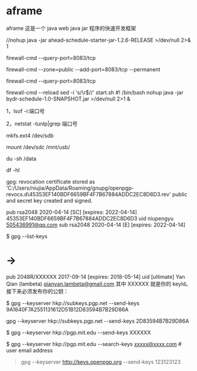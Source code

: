 # aframe
aframe
这是一个 java web  java jar 程序的快速开发框架

//nohup java -jar ahead-schedule-starter-jar-1.2.6-RELEASE >/dev/null 2>& 1

firewall-cmd --query-port=8083/tcp

firewall-cmd --zone=public --add-port=8083/tcp --permanent

firewall-cmd --query-port=8083/tcp

firewall-cmd --reload
sed -i 's/\r$//' start.sh
#! /bin/bash
nohup java -jar bydr-schedule-1.0-SNAPSHOT.jar >/dev/null 2>1 &

1，lsof -i:端口号

2，netstat -tunlp|grep 端口号

mkfs.ext4 /dev/sdb

 mount /dev/sdc /mnt/usb/

 du -sh /data
 
 df -hl
 
 gpg: revocation certificate stored as 'C:/Users/niujia/AppData/Roaming/gnupg/openpgp-revocs.d\45353EF140BDF6659BF4F7B67884ADDC2EC8D6D3.rev'
 public and secret key created and signed.
 
 pub   rsa2048 2020-04-14 [SC] [expires: 2022-04-14]
       45353EF140BDF6659BF4F7B67884ADDC2EC8D6D3
 uid                      niupengyu <505436991@qq.com>
 sub   rsa2048 2020-04-14 [E] [expires: 2022-04-14]
 
 $ gpg --list-keys
 # ->
 pub   2048R/XXXXXX 2017-09-14 [expires: 2018-05-14]
 uid       [ultimate] Yan Qian (lambeta) <qianyan.lambeta@gmail.com>
 其中 XXXXXX 就是你的 keyId。接下来必须发布你的公钥：
 
 $ gpg --keyserver hkp://subkeys.pgp.net --send-keys 9A1640F7A2551131612D51B12D83594B7B29D86A
 
 gpg --keyserver hkp://subkeys.pgp.net --send-keys 2D83594B7B29D86A
 
 $ gpg --keyserver hkp://pgp.mit.edu --send-keys XXXXXX

 
 $ gpg --keyserver hkp://pgp.mit.edu --search-keys xxxxx@xxxx.com # user email address
>gpg --keyserver http://keys.openpgp.org  --send-keys 123123123